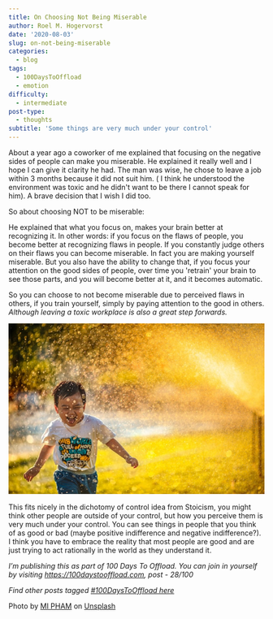 ```yaml
---
title: On Choosing Not Being Miserable
author: Roel M. Hogervorst
date: '2020-08-03'
slug: on-not-being-miserable
categories:
  - blog
tags:
  - 100DaysToOffload
  - emotion
difficulty:
  - intermediate
post-type:
  - thoughts
subtitle: 'Some things are very much under your control'
---
```


About a year ago a coworker of me explained that focusing on the negative sides
of people can make you miserable. He explained it really well and I hope I can 
give it clarity he had. The man was wise, he chose to leave a job within 3 
months because it did not suit him. ( I think he understood the environment was toxic and he didn't want to be
there I cannot speak for him). A brave decision that I wish I did too. 

So about choosing NOT to be miserable:

He explained that what you focus on, makes your brain better at recognizing it.
In other words: if you focus on the flaws of people, you become better at 
recognizing flaws in people. If you constantly judge others on their flaws you
can become miserable. In fact you are making yourself miserable. But you also 
have the ability to change that, if you focus your attention on the good sides
of people, over time you 'retrain' your brain to see those parts, and you will
become better at it, and it becomes automatic. 

So you can choose to not become miserable due to perceived flaws in others, if
you train yourself, simply by paying attention to the good in others. 
*Although leaving a toxic workplace is also a great step forwards.*

![a smiling boy runs through spray of water](mi-pham-happiness.jpg)

This fits nicely in the dichotomy of control idea from Stoicism, you might 
think other people are outside of your control, but how you perceive them is
very much under your control. You can see things in people that you think of as
good or bad (maybe positive indifference and negative indifference?). 
I think you have to embrace the reality that most people
are good and are just trying to act rationally in the world as they understand 
it.  

*I’m publishing this as part of 100 Days To Offload. You can join in yourself by visiting https://100daystooffload.com, post - 28/100*

*Find other posts tagged  [#100DaysToOffload here](https://notes.rmhogervorst.nl/tags/100DaysToOffload/)*

<span>Photo by <a href="https://unsplash.com/@phammi?utm_source=unsplash&amp;utm_medium=referral&amp;utm_content=creditCopyText">MI PHAM</a> on <a href="https://unsplash.com/s/photos/happiness?utm_source=unsplash&amp;utm_medium=referral&amp;utm_content=creditCopyText">Unsplash</a></span>
